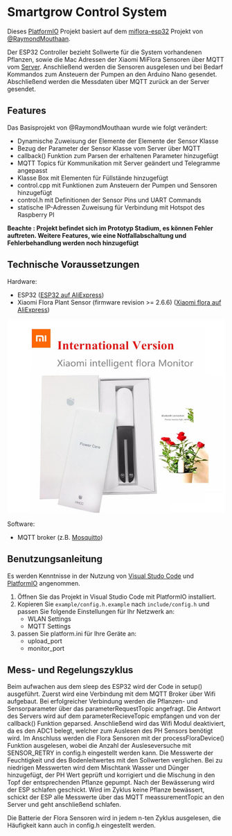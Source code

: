 # Smartgrow Control System

Dieses [PlatformIO](https://platformio.org) Projekt basiert auf dem [miflora-esp32](https://github.com/RaymondMouthaan/miflora-esp32) Projekt von [@RaymondMouthaan](https://github.com/RaymondMouthaan). 

Der ESP32 Controller bezieht Sollwerte für die System vorhandenen Pflanzen, sowie die Mac Adressen der Xiaomi MiFlora Sensoren über MQTT vom [Server](https://github.com/Der-Erzfeind/SmartGrow/tree/main/RaspberryPI). Anschließend werden die Sensoren ausgelesen und bei Bedarf Kommandos zum Ansteuern der Pumpen an den Arduino Nano gesendet. Abschließend werden die Messdaten über MQTT zurück an der Server gesendet.


## Features

Das Basisprojekt von @RaymondMouthaan wurde wie folgt verändert:

- Dynamische Zuweisung der Elemente der Elemente der Sensor Klasse
- Bezug der Parameter der Sensor Klasse vom Server über MQTT
- callback() Funktion zum Parsen der erhaltenen Parameter hinzugefügt
- MQTT Topics für Kommunikation mit Server geändert und Telegramme angepasst
- Klasse Box mit Elementen für Füllstände hinzugefügt
- control.cpp mit Funktionen zum Ansteuern der Pumpen und Sensoren hinzugefügt
- control.h mit Definitionen der Sensor Pins und UART Commands
- statische IP-Adressen Zuweisung für Verbindung mit Hotspot des Raspberry PI

__Beachte : Projekt befindet sich im Prototyp Stadium, es können Fehler auftreten. Weitere Features, wie eine Notfallabschaltung und Fehlerbehandlung werden noch hinzugefügt__

## Technische Voraussetzungen

Hardware:
- ESP32 ([ESP32 auf AliExpress](https://nl.aliexpress.com/wholesale?catId=0&initiative_id=SB_20200408062838&SearchText=MH-ET+Live+ESP32))
- Xiaomi Flora Plant Sensor (firmware revision >= 2.6.6) ([Xiaomi flora auf AliExpress](https://nl.aliexpress.com/wholesale?catId=0&initiative_id=SB_20200408063038&SearchText=xiaomi+flora))

![xiaomi-flora](xiaomi-miflora.png)

Software:
- MQTT broker (z.B. [Mosquitto](https://mosquitto.org))

## Benutzungsanleitung

Es werden Kenntnisse in der Nutzung von [Visual Studo Code](https://code.visualstudio.com) und [PlatformIO](https://platformio.org) angenommen. 

1) Öffnen Sie das Projekt in Visual Studio Code mit PlatformIO installiert.
2) Kopieren Sie `example/config.h.example` nach `include/config.h` und passen Sie folgende Einstellungen für Ihr Netzwerk an:
    - WLAN Settings
    - MQTT Settings
3) passen Sie platform.ini für Ihre Geräte an:
    - upload_port
    - monitor_port

## Mess- und Regelungszyklus

Beim aufwachen aus dem sleep des ESP32 wird der Code in setup() ausgeführt. Zuerst wird eine Verbindung mit dem MQTT Broker über Wifi aufgebaut. Bei erfolgreicher Verbindung werden die Pflanzen- und Sensorparameter über das parameterRequestTopic angefragt. Die Antwort des Servers wird auf dem parameterRecieveTopic empfangen und von der callback() Funktion geparsed. Anschließend wird das Wifi Modul deaktiviert, da es den ADC1 belegt, welcher zum Auslesen des PH Sensors benötigt wird.
Im Anschluss werden die Flora Sensoren mit der processFloraDevice() Funktion ausgelesen, wobei die Anzahl der Ausleseversuche mit SENSOR_RETRY in config.h eingestellt werden kann.
Die Messwerte der Feuchtigkeit und des Bodenleitwertes mit den Sollwerten verglichen. 
Bei zu niedrigen Messwerten wird dem Mischtank Wasser und Dünger hinzugefügt, der PH Wert geprüft und korrigiert und die Mischung in den Topf der entsprechenden Pflanze gepumpt. Nach der Bewässerung wird der ESP schlafen geschickt.
Wird im Zyklus keine Pflanze bewässert, schickt der ESP alle Messwerte über das MQTT meassurementTopic an den Server und geht anschließend schlafen.

Die Batterie der Flora Sensoren wird in jedem n-ten Zyklus ausgelesen, die Häufigkeit kann auch in config.h eingestellt werden.